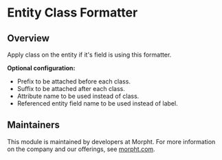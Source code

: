 # Entity Class Formatter

## Overview

Apply class on the entity if it's field is using this formatter.

**Optional configuration:**

* Prefix to be attached before each class.
* Suffix to be attached after each class.
* Attribute name to be used instead of class.
* Referenced entity field name to be used instead of label.

## Maintainers

This module is maintained by developers at Morpht. For more information on
the company and our offerings, see [morpht.com](https://morpht.com/).
